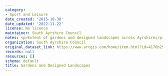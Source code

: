 ```yaml
---
category:
- Sport and Leisure
date_created: '2015-10-30'
date_updated: '2022-11-22'
license: No licence
maintainer: South Ayrshire Council
notes: <p>Extent of gardens and designed landscapes across Ayrshire</p>
organization: South Ayrshire Council
original_dataset_link: https://www.arcgis.com/home/item.html?id=4176b297b0564de59db94477a6865ada
records: null
resources: []
schema: default
title: Gardens and Designed Landscapes
---
```

